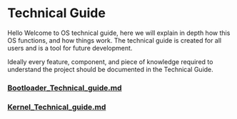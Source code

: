 # Technical Guide
Hello Welcome to OS technical guide, here we will explain in depth how this OS functions, and how things work.
The technical guide is created for all users and is a tool for future development.

Ideally every feature, component, and piece of knowledge required to understand the project should be documented in the Technical Guide.

### [Bootloader_Technical_guide.md](https://github.com/IlanVinograd/OS_32Bit/blob/main/Docs/All_Technical_Guide/Bootloader_Technical_guide.md)

### [Kernel_Technical_guide.md](https://github.com/IlanVinograd/OS_32Bit/blob/main/Docs/All_Technical_Guide/Kernel_Technical_guide.md)
